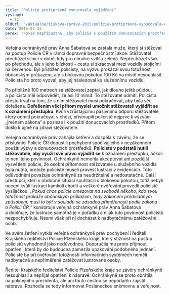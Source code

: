 ```yaml
---
title: "Policie protiprávně vynucovala vyjádření"
vystupy:
  - tz
oldUrl: "/aktualne/tiskove-zpravy-2015/policie-protipravne-vynucovala-vyjadreni"
date: 2015-07-22
perex: "<p>Je nepřípustné, aby policie s použitím donucovacích prostředků nutila občana využít jeho práva. Vyjádřit se k přestupku je právem, nikoli povinností, a pokud policisté v takové situaci použijí výzvu „jménem zákona“ a donucovací prostředky, jde podle veřejné ochránkyně práv o nezákonný postup. </p>"
---
```


<!-- imported from the old website -->

<p>Veřejná ochránkyně práv Anna Šabatová se zastala muže, který si stěžoval na postup Policie ČR v rámci dopravně bezpečnostní akce. Stěžovatel přecházel silnici v době, kdy pro chodce svítila zelená. Nepřecházel však po přechodu, ale v jeho blízkosti – cestu si zkracoval mezi vozidly stojícími na červenou. Byl přistižen policisty, na výzvu prokázal svou totožnost občanským průkazem, ale s blokovou pokutou 100 Kč na místě nesouhlasil. Policista ho proto vyzval, aby jej následoval ke služebnímu vozidlu.</p><p>Po přibližně 100 metrech se stěžovatel zeptal, jak dlouho ještě půjdou, a policista měl odpovědět, že asi 10 minut. To stěžovatel odmítl. Policista přesto trval na tom, že s ním stěžovatel musí pokračovat, aby byla věc dořešena. <strong>Dořešením věci přitom myslel umožnit stěžovateli vyjádřit se k oznámení přestupku</strong>. Kvůli vzrůstajícímu pasivnímu odporu stěžovatele, který odmítl pokračovat v chůzi, přistoupili policisté nejprve k výzvám „jménem zákona“ a posléze i k použití donucovacích prostředků. Přitom došlo k újmě na zdraví stěžovatele.</p><p>Veřejná ochránkyně práv zahájila šetření a dospěla k závěru, že se příslušníci Policie ČR dopustili pochybení spočívajícího v nezákonném použití výzvy a donucovacích prostředků. <strong>Policisté v podstatě nutili stěžovatele, aby využil své právo vyjádřit se</strong> k oznámení přestupku, ačkoli to není jeho povinnost. Ochránkyně nemohla akceptovat ani pozdější vysvětlení policie, že osobní přítomnost stěžovatele u služebního vozidla byla nutná, protože policisté museli provést lustraci v evidencích. Toto odůvodnění považuje ochránkyně za neudržitelné a nedostatečné. Další přestupci, kteří v obdobné situaci souhlasili s blokovou pokutou, totiž nebyli nuceni kvůli lustraci kamkoli chodit a veškeré ověřování provedli policisté vysílačkou. <em>„Pokud chce policie omezovat na svobodě někoho, kdo svou totožnost prokáže občanským průkazem, tedy zákonem předvídaným způsobem, musí to být v souladu se zásadou přiměřenosti podle zákona o Policii ČR,“</em> konstatuje veřejná ochránkyně práv Anna Šabatová a doplňuje, že lustrace samotná je v pořádku a nijak tuto povinnost policistů nezpochybňuje. Nesmí však při ní docházet k nadbytečnému zatěžování osob.</p><p>Ve svém šetření vytkla veřejná ochránkyně práv pochybení i řediteli Krajského ředitelství Policie Plzeňského kraje, který stížnost na postup policistů vyhodnotil jako nedůvodnou. Doporučila mu proto přijmout opatření, která by do budoucna zamezila opakování podobného jednání. Policisté by při ověřování totožnosti informačních systémech neměli nadbytečně a nepřiměřeně zatěžovat lustrované osoby.</p><p>Ředitel Krajského ředitelství Policie Plzeňského kraje se závěry ochránkyně nesouhlasil a nepřijal opatření k nápravě. Ochránkyně se proto obrátila na policejního prezidenta, ale ani touto cestou se nepodařilo zajistit nápravu. Rozhodla se tedy informovat Poslaneckou sněmovnu a veřejnost.</p>
